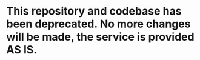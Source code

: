 # This repository and codebase has been deprecated. No more changes will be made, the service is provided AS IS.

